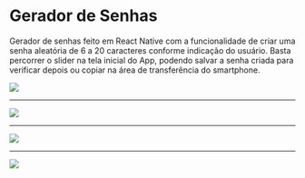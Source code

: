 <h1>Gerador de Senhas</h1>
<p>Gerador de senhas feito em React Native com a funcionalidade de criar uma senha aleatória de 6 a 20 caracteres conforme indicação do usuário. 
Basta percorrer o slider na tela inicial do App, podendo salvar a senha criada para verificar depois ou copiar na área de transferência do smartphone.</p>
<img src="https://github.com/danoliver1792/gerador_de_senhas-react/assets/99451711/9077ba50-6b8b-4404-82cb-f18788c03cf8"><hr/>
<img src="https://github.com/danoliver1792/gerador_de_senhas-react/assets/99451711/e64b52dc-3894-4291-a356-89a90b7e90e9"><hr/>
<img src="https://github.com/danoliver1792/gerador_de_senhas-react/assets/99451711/19647dca-1fa5-4e09-a689-89cbcfdf886e"><hr/>
<img src="https://github.com/danoliver1792/gerador_de_senhas-react/assets/99451711/2ca2318f-fc8b-463f-bf87-56067efc9090">
